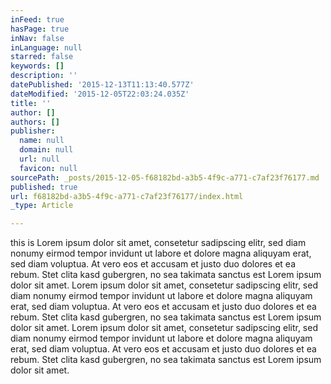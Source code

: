 ```yaml
---
inFeed: true
hasPage: true
inNav: false
inLanguage: null
starred: false
keywords: []
description: ''
datePublished: '2015-12-13T11:13:40.577Z'
dateModified: '2015-12-05T22:03:24.035Z'
title: ''
author: []
authors: []
publisher:
  name: null
  domain: null
  url: null
  favicon: null
sourcePath: _posts/2015-12-05-f68182bd-a3b5-4f9c-a771-c7af23f76177.md
published: true
url: f68182bd-a3b5-4f9c-a771-c7af23f76177/index.html
_type: Article

---
```

this is Lorem ipsum dolor sit amet, consetetur sadipscing elitr, sed diam nonumy eirmod tempor invidunt ut labore et dolore magna aliquyam erat, sed diam voluptua. At vero eos et accusam et justo duo dolores et ea rebum. Stet clita kasd gubergren, no sea takimata sanctus est Lorem ipsum dolor sit amet. Lorem ipsum dolor sit amet, consetetur sadipscing elitr, sed diam nonumy eirmod tempor invidunt ut labore et dolore magna aliquyam erat, sed diam voluptua. At vero eos et accusam et justo duo dolores et ea rebum. Stet clita kasd gubergren, no sea takimata sanctus est Lorem ipsum dolor sit amet. Lorem ipsum dolor sit amet, consetetur sadipscing elitr, sed diam nonumy eirmod tempor invidunt ut labore et dolore magna aliquyam erat, sed diam voluptua. At vero eos et accusam et justo duo dolores et ea rebum. Stet clita kasd gubergren, no sea takimata sanctus est Lorem ipsum dolor sit amet.